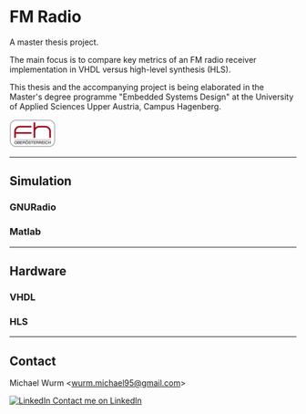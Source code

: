 # FM Radio

A master thesis project.

The main focus is to compare key metrics of an FM radio receiver implementation in VHDL versus high-level synthesis (HLS).

This thesis and the accompanying project is being elaborated in the Master's degree programme "Embedded Systems Design" at the University of Applied Sciences Upper Austria, Campus Hagenberg.

[![FH Hagenberg Logo][1]][2]

----

## Simulation

### GNURadio

### Matlab

----

## Hardware

### VHDL

### HLS

----

## Contact

Michael Wurm <<wurm.michael95@gmail.com>>

[![LinkedIn](https://i.stack.imgur.com/gVE0j.png) Contact me on LinkedIn](https://www.linkedin.com/in/michael-wurm/)

[1]: doc/img/fhooe-logo-small.png
[2]: https://www.fh-ooe.at/en/hagenberg-campus/studiengaenge/master/embedded-systems-design/
